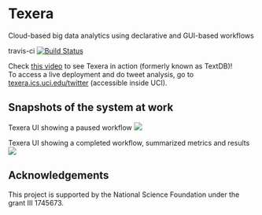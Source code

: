 # Texera
Cloud-based big data analytics using declarative and GUI-based workflows

travis-ci
[![Build Status](https://travis-ci.org/Texera/texera.svg?branch=master)](https://travis-ci.org/Texera/texera)

Check [this video](https://www.youtube.com/watch?v=67RY2S0pE-o) to see Texera in action (formerly known as TextDB)!    
To access a live deployment and do tweet analysis, go to [texera.ics.uci.edu/twitter](http://texera.ics.uci.edu/twitter/) (accessible inside UCI).

## Snapshots of the system at work ##
Texera UI showing a paused workflow
![](https://docs.google.com/drawings/d/e/2PACX-1vSUgFHcDzFH6Pa8JNDJmMQ2C7POg-arLTxd37QAr6_PM1MLR1birhJI3MGFxO_e1CDmmzVOQVef5RaR/pub?w=960&h=720)

Texera UI showing a completed workflow, summarized metrics and results
![](https://docs.google.com/drawings/d/e/2PACX-1vQItGLGleFpJIUvidaaEmHXi-8Ud_ETnlIcnEYZEmrImXX2IzfCu0DdWIGNmUwMTvG0sxmKFvj5i8pI/pub?w=960&h=720)

## Acknowledgements ##

This project is supported by the National Science Foundation under the grant III 1745673.

